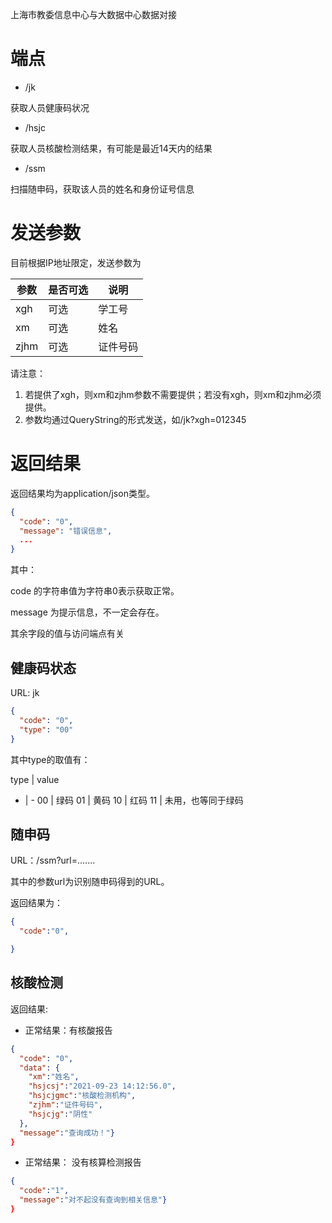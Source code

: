 上海市教委信息中心与大数据中心数据对接

# 端点

- /jk

获取人员健康码状况

- /hsjc

获取人员核酸检测结果，有可能是最近14天内的结果

- /ssm

扫描随申码，获取该人员的姓名和身份证号信息

# 发送参数

目前根据IP地址限定，发送参数为

参数 | 是否可选 | 说明
-- | -- | --
xgh | 可选 | 学工号
xm | 可选 | 姓名
zjhm | 可选 | 证件号码

请注意：
1. 若提供了xgh，则xm和zjhm参数不需要提供；若没有xgh，则xm和zjhm必须提供。
2. 参数均通过QueryString的形式发送，如/jk?xgh=012345

# 返回结果

返回结果均为application/json类型。

```json
{
  "code": "0",
  "message": "错误信息",
  ...
}
```

其中：

code 的字符串值为字符串0表示获取正常。

message 为提示信息，不一定会存在。

其余字段的值与访问端点有关

## 健康码状态

URL: jk

```json
{
  "code": "0",
  "type": "00"
}
```

其中type的取值有：

type | value
- | -
00 | 绿码
01 | 黄码
10 | 红码
11 | 未用，也等同于绿码

## 随申码

URL：/ssm?url=.......

其中的参数url为识别随申码得到的URL。

返回结果为：

```json
{
  "code":"0",

}
```

## 核酸检测

返回结果:

- 正常结果：有核酸报告
```json
{
  "code": "0",
  "data": {
    "xm":"姓名",
    "hsjcsj":"2021-09-23 14:12:56.0",
    "hsjcjgmc":"核酸检测机构",
    "zjhm":"证件号码",
    "hsjcjg":"阴性"
  },
  "message":"查询成功！"}
}
```

- 正常结果： 没有核算检测报告

```json
{
  "code":"1",
  "message":"对不起没有查询到相关信息"}
}

